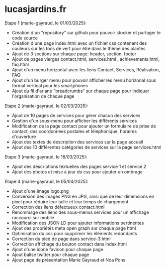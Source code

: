 # lucasjardins.fr
Etape 1 (marie-gayraud, le 01/03/2025): 
- Création d'un "repository" sur github pour pouvoir stocker et partager le code source
- Création d'une page index.html avec un fichier css contenant des couleurs sur les tons de vert pour être dans le thême des plantes
- Ajout de 3 sections sur chaque page: header, section, footer
- Ajout de pages vierges contact.html, services.html , achievements.html, faq.html
- Ajout d'un menu horizontal avec les liens Contact, Services, Réalisation, FAQ
- Ajout d'un burger menu pour pouvoir afficher les menu horizonal sous format vertical pour les smartphones
- Ajout du fil d'ariane "breadcrumbs" sur chaque page pour indiquer l'organisation de chaque page
  
Etape 2 (marie-gayraud, le 02/03/2025):
- Ajout de 10 pages de services pour gérer chacun des services
- Gestion d'un sous-menu pour afficher les différents services
- Modification de la page contact pour ajouter un formulaire de prise de contact, des coordonnées postales et téléphonique, horaires d'ouverture
- Ajout des textes de description des services sur la page accueil
- Ajout des 10 différentes catégories de services sur la page services.html

Etape 3 (marie-gayraud, le 18/03/2025):
- Ajout des descriptions textuelles des pages service 1 et service 2
- Ajout des photos et mise à jour du css pour ajouter un ombrage 

Etape 4 (marie-gayraud, le 05/04/2025):
- Ajout d'une image logo.png
- Conversion des images PNG en JPG, ainsi que de leur dimensions en pixel pour réduire leur taille et leur temps de chargement
- Correction des liens défectueux contact.html
- Renommage des liens des sous-menus services pour un affichage raccourci sur mobile
- Modification des JSON LD pour ajouter informations pertinentes
- Ajout des propriétés meta open graph sur chaque page html
- Optimisation du css pour supprimer les éléments redondants
- Correction du pied de page dans service-3.html
- Correction affichage du bouton contact dans index.html
- Ajout d'une icone favicon pour chaque page
- Ajout balise twitter pour chaque page
- Ajout page de présentation Marie Gayraud et Noa Pons

